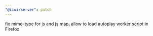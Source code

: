 ```yaml
---
"@iioi/server": patch
---
```


fix mime-type for js and js.map, allow to load autoplay worker script in Firefox

